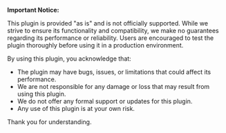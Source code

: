 

**Important Notice:**

This plugin is provided "as is" and is not officially supported. While we strive to ensure its functionality and compatibility, we make no guarantees regarding its performance or reliability. Users are encouraged to test the plugin thoroughly before using it in a production environment.

By using this plugin, you acknowledge that:

- The plugin may have bugs, issues, or limitations that could affect its performance.
- We are not responsible for any damage or loss that may result from using this plugin.
- We do not offer any formal support or updates for this plugin.
- Any use of this plugin is at your own risk.

Thank you for understanding.
